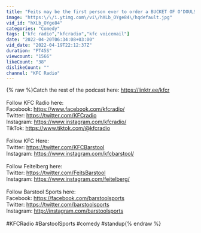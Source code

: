 ```yaml
---
title: "Feits may be the first person ever to order a BUCKET OF O'DOULS"
image: "https:\/\/i.ytimg.com\/vi\/hXLb_OYge84\/hqdefault.jpg"
vid_id: "hXLb_OYge84"
categories: "Comedy"
tags: ["kfc radio","kfcradio","kfc voicemail"]
date: "2022-04-20T06:34:08+03:00"
vid_date: "2022-04-19T22:12:37Z"
duration: "PT45S"
viewcount: "1566"
likeCount: "38"
dislikeCount: ""
channel: "KFC Radio"
---
```

{% raw %}Catch the rest of the podcast here: <a rel="nofollow" target="blank" href="https://linktr.ee/kfcr">https://linktr.ee/kfcr</a><br /><br />Follow KFC Radio here:<br />Facebook: <a rel="nofollow" target="blank" href="https://www.facebook.com/kfcradio/">https://www.facebook.com/kfcradio/</a><br />Twitter: <a rel="nofollow" target="blank" href="https://twitter.com/KFCradio">https://twitter.com/KFCradio</a><br />Instagram: <a rel="nofollow" target="blank" href="https://www.instagram.com/kfcradio/">https://www.instagram.com/kfcradio/</a><br />TikTok: <a rel="nofollow" target="blank" href="https://www.tiktok.com/@kfcradio">https://www.tiktok.com/@kfcradio</a><br /><br />Follow KFC Here:<br />Twitter: <a rel="nofollow" target="blank" href="https://twitter.com/KFCBarstool">https://twitter.com/KFCBarstool</a><br />Instagram: <a rel="nofollow" target="blank" href="https://www.instagram.com/kfcbarstool/">https://www.instagram.com/kfcbarstool/</a><br /><br />Follow Feitelberg here:<br />Twitter: <a rel="nofollow" target="blank" href="https://twitter.com/FeitsBarstool">https://twitter.com/FeitsBarstool</a><br />Instagram: <a rel="nofollow" target="blank" href="https://www.instagram.com/feitelberg/">https://www.instagram.com/feitelberg/</a><br /><br />Follow Barstool Sports here:<br />Facebook: <a rel="nofollow" target="blank" href="https://facebook.com/barstoolsports">https://facebook.com/barstoolsports</a><br />Twitter: <a rel="nofollow" target="blank" href="https://twitter.com/barstoolsports">https://twitter.com/barstoolsports</a><br />Instagram: <a rel="nofollow" target="blank" href="http://instagram.com/barstoolsports">http://instagram.com/barstoolsports</a><br /><br />#KFCRadio #BarstoolSports #comedy #standup{% endraw %}
